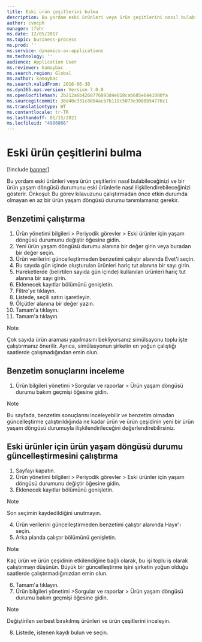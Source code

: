 ```yaml
---
title: Eski ürün çeşitlerini bulma
description: Bu yordam eski ürünleri veya ürün çeşitlerini nasıl bulabileceğinizi ve bir ürün yaşam döngüsü durumunu eski ürünlerle nasıl ilişkilendirebileceğinizi gösterir.
author: cvocph
manager: tfehr
ms.date: 12/05/2017
ms.topic: business-process
ms.prod: ''
ms.service: dynamics-ax-applications
ms.technology: ''
audience: Application User
ms.reviewer: kamaybac
ms.search.region: Global
ms.author: kamaybac
ms.search.validFrom: 2016-06-30
ms.dyn365.ops.version: Version 7.0.0
ms.openlocfilehash: 2b212a6b4268776893d4e018cab605e6441080fa
ms.sourcegitcommit: 38d40c331c8894acb7b119c5073e3088b54776c1
ms.translationtype: HT
ms.contentlocale: tr-TR
ms.lasthandoff: 01/15/2021
ms.locfileid: "4986866"
---
```

# <a name="find-obsolete-product-variants"></a>Eski ürün çeşitlerini bulma 

[!include [banner](../../includes/banner.md)]

Bu yordam eski ürünleri veya ürün çeşitlerini nasıl bulabileceğinizi ve bir ürün yaşam döngüsü durumunu eski ürünlerle nasıl ilişkilendirebileceğinizi gösterir. Önkoşul: Bu görev kılavuzunu çalıştırmadan önce etkin durumda olmayan en az bir ürün yaşam döngüsü durumu tanımlamanız gerekir.


## <a name="run-a-simulation"></a>Benzetimi çalıştırma
1. Ürün yönetimi bilgileri > Periyodik görevler > Eski ürünler için yaşam döngüsü durumunu değiştir öğesine gidin.
2. Yeni ürün yaşam döngüsü durumu alanına bir değer girin veya buradan bir değer seçin.
3. Ürün verilerini güncelleştirmeden benzetimi çalıştır alanında Evet'i seçin.
4. Bu sayıda gün içinde oluşturulan ürünleri hariç tut alanına bir sayı girin.
5. Hareketlerde (belirtilen sayıda gün içinde) kullanılan ürünleri hariç tut alanına bir sayı girin.
6. Eklenecek kayıtlar bölümünü genişletin.
7. Filtre'ye tıklayın.
8. Listede, seçili satırı işaretleyin.
9. Ölçütler alanına bir değer yazın.
10. Tamam'a tıklayın.
11. Tamam'a tıklayın.

> [!NOTE]
> Çok sayıda ürün araması yapılmasını bekliyorsanız simülsayonu toplu işte çalıştırmanız önerilir. Ayrıca, simülasyonun şirketin en yoğun çalıştığı saatlerde çalışmadığından emin olun.  

## <a name="review-the-simulation-results"></a>Benzetim sonuçlarını inceleme
1. Ürün bilgileri yönetimi >Sorgular ve raporlar > Ürün yaşam döngüsü durumu bakım geçmişi öğesine gidin.
   
> [!NOTE]
> Bu sayfada, benzetim sonuçlarını inceleyebilir ve benzetim olmadan güncelleştirme çalıştırıldığında ne kadar ürün ve ürün çeşidinin yeni bir ürün yaşam döngüsü durumuyla ilişkilendirileceğini değerlendirebilirsiniz.  

## <a name="run-the-update-of-the-product-lifecycle-state-for-obsolete-products"></a>Eski ürünler için ürün yaşam döngüsü durumu güncelleştirmesini çalıştırma
1. Sayfayı kapatın.
2. Ürün yönetimi bilgileri > Periyodik görevler > Eski ürünler için yaşam döngüsü durumunu değiştir öğesine gidin.
3. Eklenecek kayıtlar bölümünü genişletin.

> [!NOTE]
> Son seçimin kaydedildiğini unutmayın.  

4. Ürün verilerini güncelleştirmeden benzetimi çalıştır alanında Hayır'ı seçin.
5. Arka planda çalıştır bölümünü genişletin.

> [!NOTE]
> Kaç ürün ve ürün çeşidinin etkilendiğine bağlı olarak, bu işi toplu iş olarak çalıştırmayı düşünün. Büyük bir güncelleştirme işini şirketin yoğun olduğu saatlerde çalıştırmadığınızdan emin olun.  

6. Tamam'a tıklayın.
7. Ürün bilgileri yönetimi >Sorgular ve raporlar > Ürün yaşam döngüsü durumu bakım geçmişi öğesine gidin.

> [!NOTE]
> Değiştirilen serbest bırakılmış ürünleri ve ürün çeşitlerini inceleyin.  

8. Listede, istenen kaydı bulun ve seçin.

